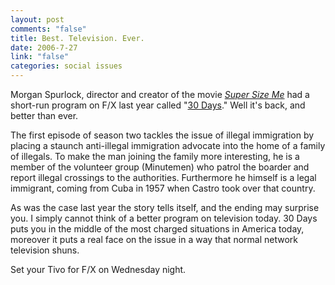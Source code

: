 ```yaml
--- 
layout: post
comments: "false"
title: Best. Television. Ever.
date: 2006-7-27
link: "false"
categories: social issues
---
```

Morgan Spurlock, director and creator of the movie <i><a href="http://imdb.com/title/tt0390521/" title="Super Size Me">Super Size Me</a></i> had a short-run program on F/X last year called "<a href="http://imdb.com/title/tt0437696/" title="30 Days">30 Days</a>." Well it's back, and better than ever.

The first episode of season two tackles the issue of illegal immigration by placing a staunch anti-illegal immigration advocate into the home of a family of illegals. To make the man joining the family more interesting, he is a member of the volunteer group (Minutemen) who patrol the boarder and report illegal crossings to the authorities. Furthermore he himself is a legal immigrant, coming from Cuba in 1957 when Castro took over that country.

As was the case last year the story tells itself, and the ending may surprise you. I simply cannot think of a better program on television today. 30 Days puts you in the middle of the most charged situations in America today, moreover it puts a real face on the issue in a way that normal network television shuns.

Set your Tivo for F/X on Wednesday night.
